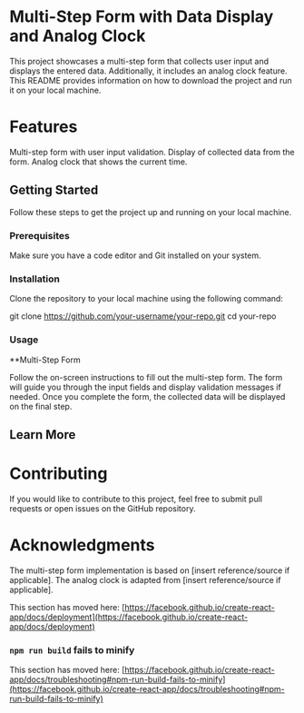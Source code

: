 # Multi-Step Form with Data Display and Analog Clock

This project showcases a multi-step form that collects user input and displays the entered data. Additionally, it includes an analog clock feature. This README provides information on how to download the project and run it on your local machine.

# Features

Multi-step form with user input validation.
Display of collected data from the form.
Analog clock that shows the current time.

## Getting Started

Follow these steps to get the project up and running on your local machine.

###  Prerequisites

Make sure you have a code editor and Git installed on your system.

### Installation

Clone the repository to your local machine using the following command:

git clone https://github.com/your-username/your-repo.git
cd your-repo


### Usage

**Multi-Step Form

Follow the on-screen instructions to fill out the multi-step form.
The form will guide you through the input fields and display validation messages if needed.
Once you complete the form, the collected data will be displayed on the final step.
## Learn More

# Contributing
If you would like to contribute to this project, feel free to submit pull requests or open issues on the GitHub repository.

# Acknowledgments
The multi-step form implementation is based on [insert reference/source if applicable].
The analog clock is adapted from [insert reference/source if applicable].

This section has moved here: [https://facebook.github.io/create-react-app/docs/deployment](https://facebook.github.io/create-react-app/docs/deployment)

### `npm run build` fails to minify

This section has moved here: [https://facebook.github.io/create-react-app/docs/troubleshooting#npm-run-build-fails-to-minify](https://facebook.github.io/create-react-app/docs/troubleshooting#npm-run-build-fails-to-minify)
